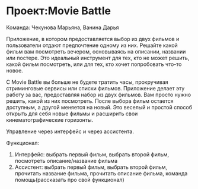 # Проект:Movie Battle
Команда: Чекунова Марьяна, Ванина Дарья

Приложение, в котором предоставляется выбор из двух фильмов и пользователи отдают предпочтение одному из них. Решайте  какой фильм вам посмотреть вечером, основываясь на описании, названии или постере. Это идеальный инструмент для тех, кто не может решить, какой фильм посмотреть, или для тех, кто хочет попробовать что-то новое.

С Movie Battle вы больше не будете тратить часы, прокручивая стриминговые сервисы или списки фильмов. Приложение делает эту работу за вас, предоставляя набор из двух фильмов. Вам просто нужно решить, какой из них посмотреть. После выбора фильм остается доступным, а другой меняется на новый. Это веселый и простой способ открыть для себя новые фильмы и расширить свои кинематографические горизонты.

Управление через интерфейс и через ассистента.

Функционал: 
 1. Интерфейс: выбрать первый фильм, выбрать второй фильм, посмотреть описание/название фильма
 2. Ассистент: выбрать первый фильм, выбрать второй фильм, прочитать название фильма, прочитать описание фильма, команда помощь(рассказать про свой функционал)
